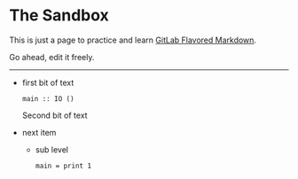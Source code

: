 # The Sandbox


This is just a page to practice and learn [GitLab Flavored Markdown](https://docs.gitlab.com/ee/user/markdown.html). 


Go ahead, edit it freely.


-----

* first bit of text

  ```
  main :: IO ()
  ```

  Second bit of text



* next item

  * sub level

    ```
    main = print 1
    ```
